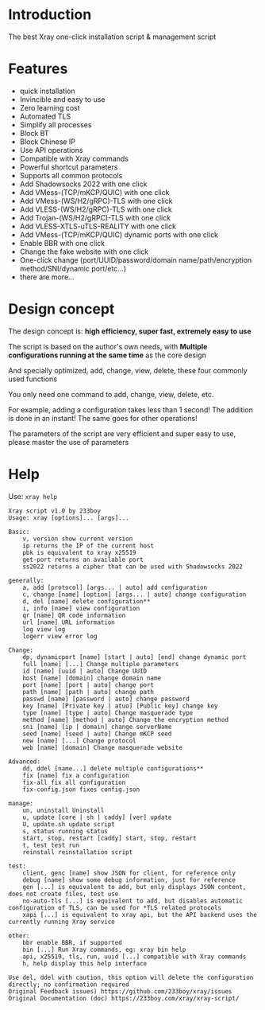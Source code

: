 # Introduction

The best Xray one-click installation script & management script

# Features

- quick installation
- Invincible and easy to use
- Zero learning cost
- Automated TLS
- Simplify all processes
- Block BT
- Block Chinese IP
- Use API operations
- Compatible with Xray commands
- Powerful shortcut parameters
- Supports all common protocols
- Add Shadowsocks 2022 with one click
- Add VMess-(TCP/mKCP/QUIC) with one click
- Add VMess-(WS/H2/gRPC)-TLS with one click
- Add VLESS-(WS/H2/gRPC)-TLS with one click
- Add Trojan-(WS/H2/gRPC)-TLS with one click
- Add VLESS-XTLS-uTLS-REALITY with one click
- Add VMess-(TCP/mKCP/QUIC) dynamic ports with one click
- Enable BBR with one click
- Change the fake website with one click
- One-click change (port/UUID/password/domain name/path/encryption method/SNI/dynamic port/etc...)
- there are more...

# Design concept

The design concept is: **high efficiency, super fast, extremely easy to use**

The script is based on the author's own needs, with **Multiple configurations running at the same time** as the core design

And specially optimized, add, change, view, delete, these four commonly used functions

You only need one command to add, change, view, delete, etc.

For example, adding a configuration takes less than 1 second! The addition is done in an instant! The same goes for other operations!

The parameters of the script are very efficient and super easy to use, please master the use of parameters

# Help

Use: `xray help`

```
Xray script v1.0 by 233boy
Usage: xray [options]... [args]...

Basic:
    v, version show current version
    ip returns the IP of the current host
    pbk is equivalent to xray x25519
    get-port returns an available port
    ss2022 returns a cipher that can be used with Shadowsocks 2022

generally:
    a, add [protocol] [args... | auto] add configuration
    c, change [name] [option] [args... | auto] change configuration
    d, del [name] delete configuration**
    i, info [name] view configuration
    qr [name] QR code information
    url [name] URL information
    log view log
    logerr view error log

Change:
    dp, dynamicport [name] [start | auto] [end] change dynamic port
    full [name] [...] Change multiple parameters
    id [name] [uuid | auto] Change UUID
    host [name] [domain] change domain name
    port [name] [port | auto] change port
    path [name] [path | auto] change path
    passwd [name] [password | auto] change password
    key [name] [Private key | atuo] [Public key] change key
    type [name] [type | auto] Change masquerade type
    method [name] [method | auto] Change the encryption method
    sni [name] [ip | domain] change serverName
    seed [name] [seed | auto] Change mKCP seed
    new [name] [...] Change protocol
    web [name] [domain] Change masquerade website

Advanced:
    dd, ddel [name...] delete multiple configurations**
    fix [name] fix a configuration
    fix-all fix all configuration
    fix-config.json fixes config.json

manage:
    un, uninstall Uninstall
    u, update [core | sh | caddy] [ver] update
    U, update.sh update script
    s, status running status
    start, stop, restart [caddy] start, stop, restart
    t, test test run
    reinstall reinstallation script

test:
    client, genc [name] show JSON for client, for reference only
    debug [name] show some debug information, just for reference
    gen [...] is equivalent to add, but only displays JSON content, does not create files, test use
    no-auto-tls [...] is equivalent to add, but disables automatic configuration of TLS, can be used for *TLS related protocols
    xapi [...] is equivalent to xray api, but the API backend uses the currently running Xray service

other:
    bbr enable BBR, if supported
    bin [...] Run Xray commands, eg: xray bin help
    api, x25519, tls, run, uuid [...] compatible with Xray commands
    h, help display this help interface

Use del, ddel with caution, this option will delete the configuration directly; no confirmation required
Original Feedback issues) https://github.com/233boy/xray/issues
Original Documentation (doc) https://233boy.com/xray/xray-script/
```
